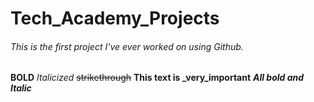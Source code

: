 # Tech_Academy_Projects

###### This is the first project I've ever worked on using Github.
**BOLD**
*Italicized*
~~strikethrough~~
**This text is _very_important**
***All bold and Italic***
